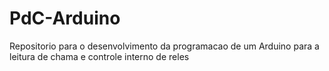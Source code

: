 # PdC-Arduino
Repositorio para o desenvolvimento da programacao de um Arduino para a leitura de chama e controle interno de reles
